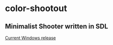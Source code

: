 # color-shootout

## Minimalist Shooter written in SDL

[Current Windows release](https://drive.google.com/open?id=1ILpptEUMJBtocg0a4vZAZc926xQJiZBz)

